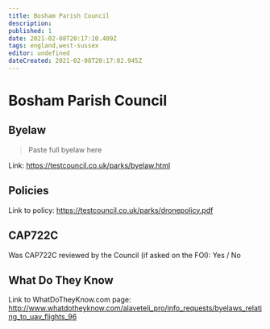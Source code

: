 ```yaml
---
title: Bosham Parish Council
description:
published: 1
date: 2021-02-08T20:17:10.409Z
tags: england,west-sussex
editor: undefined
dateCreated: 2021-02-08T20:17:02.945Z
---
```


# Bosham Parish Council


## Byelaw
> Paste full byelaw here

Link:
https://testcouncil.co.uk/parks/byelaw.html

## Policies
Link to policy:
https://testcouncil.co.uk/parks/dronepolicy.pdf

## CAP722C

Was CAP722C reviewed by the Council (if asked on the FOI): Yes / No

## What Do They Know

Link to WhatDoTheyKnow.com page:
http://www.whatdotheyknow.com/alaveteli_pro/info_requests/byelaws_relating_to_uav_flights_96

